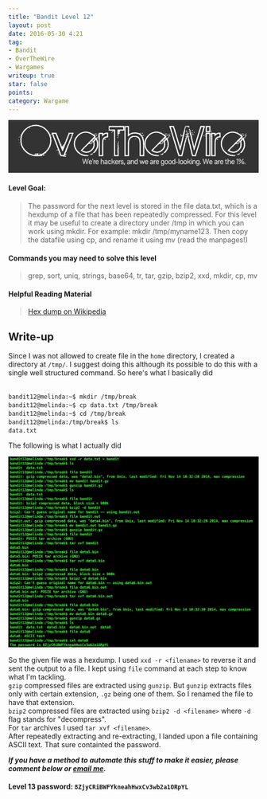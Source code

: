 ```yaml
---
title: "Bandit Level 12"
layout: post
date: 2016-05-30 4:21
tag:
- Bandit
- OverTheWire
- Wargames
writeup: true
star: false
points:
category: Wargame
---
```


![OverTheWire logo](/assets/images/OverTheWire/logo.png)

#### Level Goal:

>The password for the next level is stored in the file data.txt, which is a hexdump of a file that has been repeatedly compressed. For this level it may be useful to create a directory under /tmp in which you can work using mkdir. For example: mkdir /tmp/myname123. Then copy the datafile using cp, and rename it using mv (read the manpages!)

#### Commands you may need to solve this level

>grep, sort, uniq, strings, base64, tr, tar, gzip, bzip2, xxd, mkdir, cp, mv

#### Helpful Reading Material

>[Hex dump on Wikipedia](http://en.wikipedia.org/wiki/Hex_dump)

## Write-up

Since I was not allowed to create file in the `home` directory, I created a directory at `/tmp/`. I suggest doing this although its possible to do this with a single well structured command. So here's what I basically did

~~~bash

bandit12@melinda:~$ mkdir /tmp/break
bandit12@melinda:~$ cp data.txt /tmp/break
bandit12@melinda:~$ cd /tmp/break
bandit12@melinda:/tmp/break$ ls
data.txt
~~~

The following is what I actually did

![Solution](/assets/images/OverTheWire/Bandit/level12_solve.png)

So the given file was a hexdump. I used `xxd -r <filename>` to reverse it and sent the output to a file. I kept using `file` command at each step to know what I'm tackling.<br> `gzip` compressed files are extracted using `gunzip`. But `gunzip` extracts files only with certain extension, `.gz` being one of them. So I renamed the file to have that extension. <br>`bzip2` compressed files are extracted using `bzip2 -d <filename>` where `-d` flag stands for "decompress". <br>For `tar` archives I used `tar xvf <filename>`.<br> After repeatedly extracting and re-extracting, I landed upon a file containing ASCII text. That sure containted the password.

***If you have a method to automate this stuff to make it easier, please comment below or [email me](mailto:&#097;&#107;&#097;&#115;&#104;&#046;&#116;&#114;&#101;&#104;&#097;&#110;&#049;&#050;&#051;&#064;&#103;&#109;&#097;&#105;&#108;&#046;&#099;&#111;&#109;).***

#### Level 13 password: `8ZjyCRiBWFYkneahHwxCv3wb2a1ORpYL`
